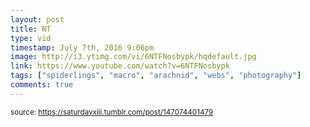 ```yaml
---
layout: post
title: NT
type: vid
timestamp: July 7th, 2016 9:06pm
image: http://i3.ytimg.com/vi/6NTFNosbypk/hqdefault.jpg
link: https://www.youtube.com/watch?v=6NTFNosbypk
tags: ["spiderlings", "macro", "arachnid", "webs", "photography"]
comments: true
---
```

  
<small>source: https://saturdayxiii.tumblr.com/post/147074401479</small>